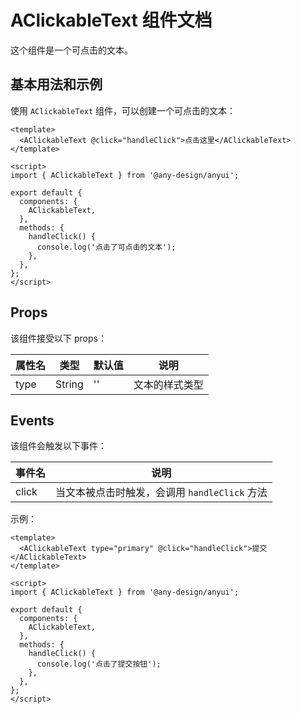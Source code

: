 # AClickableText 组件文档

这个组件是一个可点击的文本。

## 基本用法和示例

使用 `AClickableText` 组件，可以创建一个可点击的文本：

```vue
<template>
  <AClickableText @click="handleClick">点击这里</AClickableText>
</template>

<script>
import { AClickableText } from '@any-design/anyui';

export default {
  components: {
    AClickableText,
  },
  methods: {
    handleClick() {
      console.log('点击了可点击的文本');
    },
  },
};
</script>
```

## Props

该组件接受以下 props：

| 属性名 | 类型   | 默认值 | 说明           |
| ------ | ------ | ------ | -------------- |
| type   | String | ''     | 文本的样式类型 |

## Events

该组件会触发以下事件：

| 事件名 | 说明                                          |
| ------ | --------------------------------------------- |
| click  | 当文本被点击时触发，会调用 `handleClick` 方法 |

示例：

```vue
<template>
  <AClickableText type="primary" @click="handleClick">提交</AClickableText>
</template>

<script>
import { AClickableText } from '@any-design/anyui';

export default {
  components: {
    AClickableText,
  },
  methods: {
    handleClick() {
      console.log('点击了提交按钮');
    },
  },
};
</script>
```
